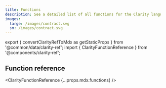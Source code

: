 ```yaml
---
title: Functions
description: See a detailed list of all functions for the Clarity language.
images:
  large: /images/contract.svg
  sm: /images/contract.svg
---
```


export { convertClarityRefToMdx as getStaticProps } from '@common/data/clarity-ref';
import { ClarityFunctionReference } from '@components/clarity-ref';

## Function reference

<ClarityFunctionReference {...props.mdx.functions} />
